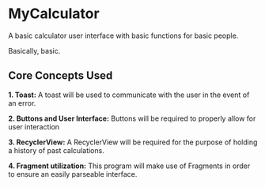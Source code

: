 # MyCalculator
A basic calculator user interface with basic functions for basic people. 

Basically, basic.

## Core Concepts Used
**1. Toast:**
	A toast will be used to communicate with the user in the event of an error.
	
**2. Buttons and User Interface:**
	Buttons will be required to properly allow for user interaction
	
**3. RecyclerView:**
	A RecyclerView will be required for the purpose of holding a history of past calculations.
	
**4. Fragment utilization:**
	This program will make use of Fragments in order to ensure an easily parseable interface.
